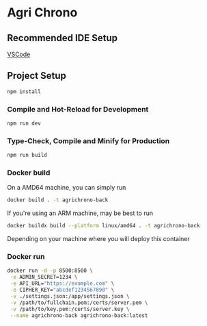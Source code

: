 # Agri Chrono

## Recommended IDE Setup

[VSCode](https://code.visualstudio.com/)

## Project Setup

```sh
npm install
```

### Compile and Hot-Reload for Development

```sh
npm run dev
```

### Type-Check, Compile and Minify for Production

```sh
npm run build
```

### Docker build

On a AMD64 machine, you can simply run 
```sh
docker build . -t agrichrono-back
```

If you're using an ARM machine, may be best to run 
```sh 
docker buildx build --platform linux/amd64 . -t agrichrono-back
```

Depending on your machine where you will deploy this container

### Docker run
```sh
docker run -d -p 8500:8500 \
 -e ADMIN_SECRET=1234 \
 -e API_URL="https://example.com" \
 -e CIPHER_KEY="abcdef1234567890" \
 -v ./settings.json:/app/settings.json \
 -v /path/to/fullchain.pem:/certs/server.pem \
 -v /path/to/key.pem:/certs/server.key \
 --name agrichrono-back agrichrono-back:latest
```